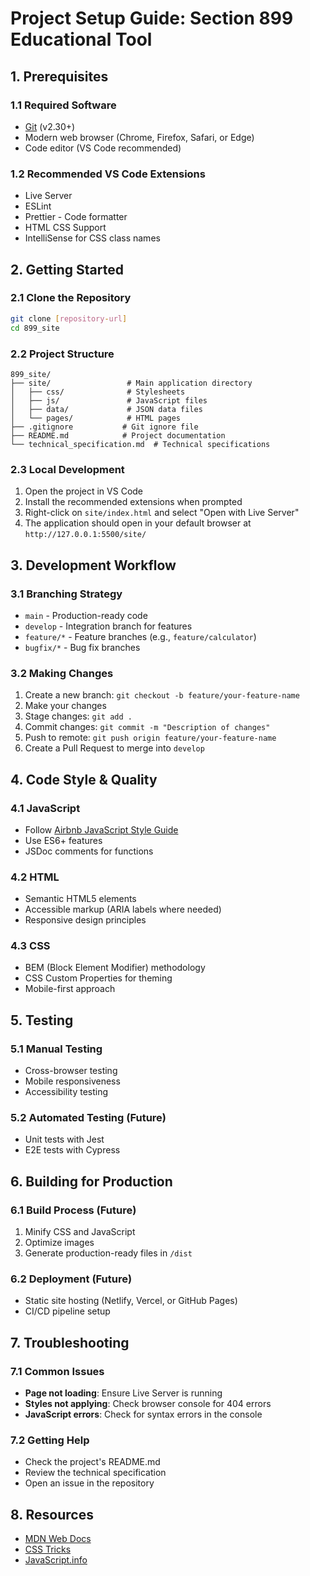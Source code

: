 # Project Setup Guide: Section 899 Educational Tool

## 1. Prerequisites

### 1.1 Required Software
- [Git](https://git-scm.com/) (v2.30+)
- Modern web browser (Chrome, Firefox, Safari, or Edge)
- Code editor (VS Code recommended)

### 1.2 Recommended VS Code Extensions
- Live Server
- ESLint
- Prettier - Code formatter
- HTML CSS Support
- IntelliSense for CSS class names

## 2. Getting Started

### 2.1 Clone the Repository
```bash
git clone [repository-url]
cd 899_site
```

### 2.2 Project Structure
```
899_site/
├── site/                 # Main application directory
│   ├── css/              # Stylesheets
│   ├── js/               # JavaScript files
│   ├── data/             # JSON data files
│   └── pages/            # HTML pages
├── .gitignore           # Git ignore file
├── README.md            # Project documentation
└── technical_specification.md  # Technical specifications
```

### 2.3 Local Development
1. Open the project in VS Code
2. Install the recommended extensions when prompted
3. Right-click on `site/index.html` and select "Open with Live Server"
4. The application should open in your default browser at `http://127.0.0.1:5500/site/`

## 3. Development Workflow

### 3.1 Branching Strategy
- `main` - Production-ready code
- `develop` - Integration branch for features
- `feature/*` - Feature branches (e.g., `feature/calculator`)
- `bugfix/*` - Bug fix branches

### 3.2 Making Changes
1. Create a new branch: `git checkout -b feature/your-feature-name`
2. Make your changes
3. Stage changes: `git add .`
4. Commit changes: `git commit -m "Description of changes"`
5. Push to remote: `git push origin feature/your-feature-name`
6. Create a Pull Request to merge into `develop`

## 4. Code Style & Quality

### 4.1 JavaScript
- Follow [Airbnb JavaScript Style Guide](https://github.com/airbnb/javascript)
- Use ES6+ features
- JSDoc comments for functions

### 4.2 HTML
- Semantic HTML5 elements
- Accessible markup (ARIA labels where needed)
- Responsive design principles

### 4.3 CSS
- BEM (Block Element Modifier) methodology
- CSS Custom Properties for theming
- Mobile-first approach

## 5. Testing

### 5.1 Manual Testing
- Cross-browser testing
- Mobile responsiveness
- Accessibility testing

### 5.2 Automated Testing (Future)
- Unit tests with Jest
- E2E tests with Cypress

## 6. Building for Production

### 6.1 Build Process (Future)
1. Minify CSS and JavaScript
2. Optimize images
3. Generate production-ready files in `/dist`

### 6.2 Deployment (Future)
- Static site hosting (Netlify, Vercel, or GitHub Pages)
- CI/CD pipeline setup

## 7. Troubleshooting

### 7.1 Common Issues
- **Page not loading**: Ensure Live Server is running
- **Styles not applying**: Check browser console for 404 errors
- **JavaScript errors**: Check for syntax errors in the console

### 7.2 Getting Help
- Check the project's README.md
- Review the technical specification
- Open an issue in the repository

## 8. Resources
- [MDN Web Docs](https://developer.mozilla.org/)
- [CSS Tricks](https://css-tricks.com/)
- [JavaScript.info](https://javascript.info/)
